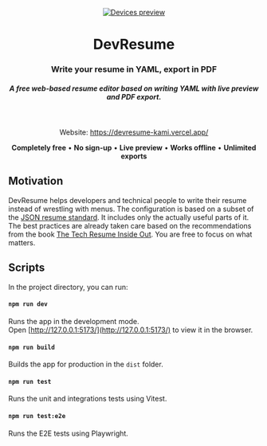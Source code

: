 <p align="center">
   <a href="https://devresume.app" target="_blank">
    <img src="screenshot.png" alt="Devices preview" />
  </a>
</p>
<h1 align="center">DevResume</h1>

<div align="center">

  <h3>Write your resume in YAML, export in PDF</h3>
  <h5>A free web-based resume editor based on writing YAML with live preview and PDF export. </h5>
  
<br />

Website: https://devresume-kami.vercel.app/

**Completely free** • **No sign-up** • **Live preview** • **Works offline** • **Unlimited exports**

</div>

## Motivation

DevResume helps developers and technical people to write their resume instead of wrestling with menus.
The configuration is based on a subset of the [JSON resume standard](https://jsonresume.org/). It includes only the actually useful parts of it. The best practices are already taken care based on the recommendations from the book [The Tech Resume Inside Out](https://thetechresume.com/). You are free to focus on what matters.

## Scripts

In the project directory, you can run:

#### `npm run dev`

Runs the app in the development mode.\
Open [http://127.0.0.1:5173/](http://127.0.0.1:5173/) to view it in the browser.

#### `npm run build`

Builds the app for production in the `dist` folder.

#### `npm run test`

Runs the unit and integrations tests using Vitest.

#### `npm run test:e2e`

Runs the E2E tests using Playwright.
